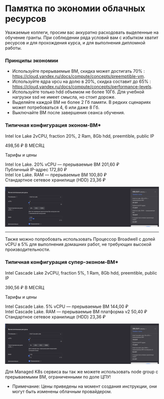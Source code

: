 # Памятка по экономии облачных ресурсов


Уважаемые коллеги, просим вас аккуратно расходовать выделенные на обучение гранты. При соблюдении ряда условий вам с избытком хватит ресурсов и для прохождения курса, и для выполнения дипломной работы.

### Принципы экономии

- Используйте прерываемые ВМ,  скидка может достигать 70% : https://cloud.yandex.ru/docs/compute/concepts/preemptible-vm.
- Используйте ядра vpcu на долю в 20%, скидка составит до 65% : https://cloud.yandex.ru/docs/compute/concepts/performance-levels.
- Используйте только hdd объемом не более 10Гб. Для учебной нагрузки ssd не имеет смысла, но стоит дороже.
- Выделяйте каждой ВМ не более 2 Гб памяти. В редких сценариях может потребоваться 4, 6 или даже 8 Гб.
- Выключайте ВМ после завершения сеанса обучения.

### Типичная конфигурация эконом-ВМ*

Intel Ice Lake 2vCPU, fraction 20%, 2 Ram, 8Gb hdd, preemtible, public IP

498,56 ₽ В МЕСЯЦ 

Тарифы и цены  

Intel Ice Lake. 20% vCPU — прерываемые ВМ 201,60 ₽  
Публичный IP-адрес 172,80 ₽  
Intel Ice Lake. RAM — прерываемые ВМ 100,80 ₽  
Стандартное сетевое хранилище (HDD) 23,36 ₽ 

<img src="/econom-vm.png" alt="Alt text" title="Optional title">  

-------
Также можно попробовать использовать Процессор Broadwell с долей vCPU в 5% для выполнения домашних работ, не требующих высокой производительности. 

### Типичная конфигурация супер-эконом-ВМ*

Intel Cascade Lake 2vCPU, fraction 5%, 1 Ram, 8Gb hdd, preemtible, public IP

390,56 ₽ В МЕСЯЦ  

Тарифы и цены  

Intel Cascade Lake. 5% vCPU — прерываемые ВМ 144,00 ₽  
Intel Cascade Lake. RAM — прерываемые ВМ платформа v2 50,40 ₽  
Стандартное сетевое хранилище (HDD) 23,36 ₽  

<img src="/super-econom-vm.png" alt="Alt text" title="Супер экономичная ВМ">  

Для Managed K8s сервиса вы так же можете использовать node group с прерываемыми ВМ, ограниченными по доле ЦПУ!

* Примечание: Цены приведены на момент создания инструкции, они могут быть изменены облачным провайдером.

